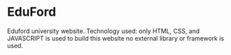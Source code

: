 # EduFord
Eduford university website. Technology used: only HTML, CSS, and JAVASCRIPT is used to build this website no external library or framework is used.
